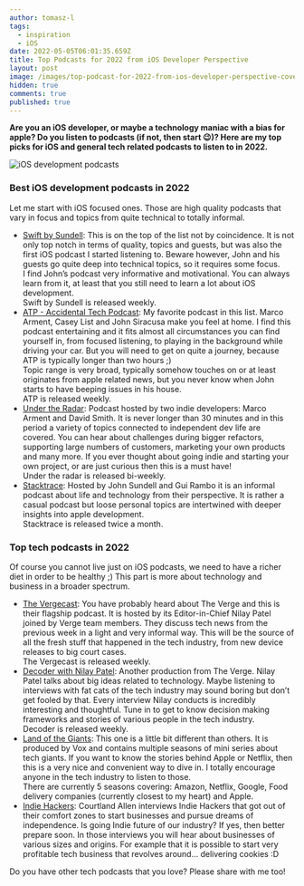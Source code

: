 ```yaml
---
author: tomasz-l
tags:
  - inspiration
  - iOS
date: 2022-05-05T06:01:35.659Z
title: Top Podcasts for 2022 from iOS Developer Perspective
layout: post
image: /images/top-podcast-for-2022-from-ios-developer-perspective-cover.png
hidden: true
comments: true
published: true
---
```

**Are you an iOS developer, or maybe a technology maniac with a bias for apple? Do you listen to podcasts (if not, then start 😉)? Here are my top picks for iOS and general tech related podcasts to listen to in 2022.**

![iOS development podcasts](/images/top-podcasts-from-ios-developer-perspective-cover.png)

### Best iOS development podcasts in 2022

Let me start with iOS focused ones. Those are high quality podcasts that vary in focus and topics from quite technical to totally informal.

* [Swift by Sundell](https://podcasts.apple.com/pl/podcast/swift-by-sundell/id1267161825): This is on the top of the list not by coincidence. It is not only top notch in terms of quality, topics and guests, but was also the first iOS podcast I started listening to. Beware however, John and his guests go quite deep into technical topics, so it requires some focus.\
  I find John’s podcast very informative and motivational. You can always learn from it, at least that you still need to learn a lot about iOS development.\
  Swift by Sundell is released weekly.
* [ATP - Accidental Tech Podcast](https://podcasts.apple.com/pl/podcast/accidental-tech-podcast/id617416468): My favorite podcast in this list. Marco Arment, Casey List and John Siracusa make you feel at home. I find this podcast entertaining and it fits almost all circumstances you can find yourself in, from focused listening, to playing in the background while driving your car. But you will need to get on quite a journey, because ATP is typically longer than two hours ;)\
  Topic range is very broad, typically somehow touches on or at least originates from apple related news, but you never know when John starts to have beeping issues in his house.\
  ATP is released weekly.
* [Under the Radar](https://podcasts.apple.com/pl/podcast/under-the-radar/id1055685246): Podcast hosted by two indie developers: Marco Arment and David Smith. It is never longer than 30 minutes and in this period a variety of topics connected to independent dev life are covered. You can hear about challenges during bigger refactors, supporting large numbers of customers, marketing your own products and many more. If you ever thought about going indie and starting your own project, or are just curious then this is a must have!\
  Under the radar is released bi-weekly.
* [Stacktrace](https://podcasts.apple.com/pl/podcast/stacktrace/id1359435443): Hosted by John Sundell and Gui Rambo it is an informal podcast about life and technology from their perspective. It is rather a casual podcast but loose personal topics are intertwined with deeper insights into apple development.\
  Stacktrace is released twice a month.

### Top tech podcasts in 2022

Of course you cannot live just on iOS podcasts, we need to have a richer diet in order to be healthy ;) This part is more about technology and business in a broader spectrum.

* [The Vergecast](https://podcasts.apple.com/pl/podcast/the-vergecast/id430333725): You have probably heard about The Verge and this is their flagship podcast. It is hosted by its Editor-in-Chief Nilay Patel joined by Verge team members. They discuss tech news from the previous week in a light and very informal way. This will be the source of all the fresh stuff that happened in the tech industry, from new device releases to big court cases.\
  The Vergecast is released weekly.
* [Decoder with Nilay Patel](https://podcasts.apple.com/pl/podcast/decoder-with-nilay-patel/id1011668648): Another production from The Verge. Nilay Patel talks about big ideas related to technology. Maybe listening to interviews with fat cats of the tech industry may sound boring but don’t get fooled by that. Every interview Nilay conducts is incredibly interesting and thoughtful. Tune in to get to know decision making frameworks and stories of various people in the tech industry.\
  Decoder is released weekly.
* [Land of the Giants](https://podcasts.apple.com/pl/podcast/land-of-the-giants/id1465767420): This one is a little bit different than others. It is produced by Vox and contains multiple seasons of mini series about tech giants. If you want to know the stories behind Apple or Netflix, then this is a very nice and convenient way to dive in. I totally encourage anyone in the tech industry to listen to those.\
  There are currently 5 seasons covering: Amazon, Netflix, Google, Food delivery companies (currently closest to my heart) and Apple.
* [Indie Hackers](https://podcasts.apple.com/pl/podcast/indie-hackers/id1206165808): Courtland Allen interviews Indie Hackers that got out of their comfort zones to start businesses and pursue dreams of independence. Is going Indie future of our industry? If yes, then better prepare soon. In those interviews you will hear about businesses of various sizes and origins. For example that it is possible to start very profitable tech business that revolves around… delivering cookies :D

Do you have other tech podcasts that you love? Please share with me too!